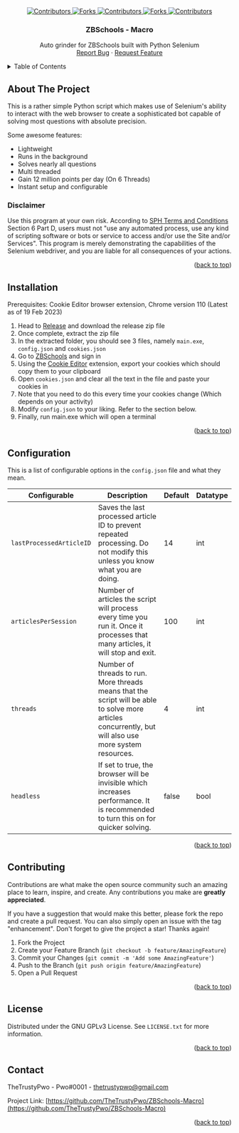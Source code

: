 <!--suppress ALL -->
<div align="center">
  <a href="https://github.com/TheTrustyPwo/ZBSchools-Macro/graphs/contributors" target="_blank">
    <img src="https://img.shields.io/github/contributors/TheTrustyPwo/ZBSchools-Macro.svg?style=for-the-badge" alt="Contributors">
  </a>
  <a href="https://github.com/TheTrustyPwo/ZBSchools-Macro/network/members" target="_blank">
    <img src="https://img.shields.io/github/forks/TheTrustyPwo/ZBSchools-Macro.svg?style=for-the-badge" alt="Forks">
  </a>
  <a href="https://github.com/TheTrustyPwo/ZBSchools-Macro/stargazers" target="_blank">
    <img src="https://img.shields.io/github/stars/TheTrustyPwo/ZBSchools-Macro.svg?style=for-the-badge" alt="Contributors">
  </a>
  <a href="https://github.com/TheTrustyPwo/ZBSchools-Macro/issues" target="_blank">
    <img src="https://img.shields.io/github/issues/TheTrustyPwo/ZBSchools-Macro.svg?style=for-the-badge" alt="Forks">
  </a>
  <a href="https://github.com/TheTrustyPwo/ZBSchools-Macro/blob/master/LICENSE.txt" target="_blank">
    <img src="https://img.shields.io/github/license/TheTrustyPwo/ZBSchools-Macro.svg?style=for-the-badge" alt="Contributors">
  </a>
</div>


<!-- PROJECT TITLE -->
<!--suppress HtmlDeprecatedAttribute, HtmlUnknownAnchorTarget -->

<div align="center">
<h3 align="center">ZBSchools - Macro</h3>
  <p align="center">
    Auto grinder for ZBSchools built with Python Selenium
    <br/>
    <a href="https://github.com/TheTrustyPwo/ZBSchools-Macro/issues">Report Bug</a>
    ·
    <a href="https://github.com/TheTrustyPwo/ZBSchools-Macro/issues">Request Feature</a>
  </p>
</div>


<!-- TABLE OF CONTENTS -->
<details>
  <summary>Table of Contents</summary>
  <ol>
    <li><a href="#about-the-project">About The Project</a></li>
    <li><a href="#installation">Installation</a></li>
    <li><a href="#configuration">Configuration</a></li>
    <li><a href="#contributing">Contributing</a></li>
    <li><a href="#license">License</a></li>
    <li><a href="#contact">Contact</a></li>
  </ol>
</details>


<!-- ABOUT THE PROJECT -->
## About The Project

This is a rather simple Python script which makes use of Selenium's ability
to interact with the web browser to create a sophisticated bot capable of solving
most questions with absolute precision.

Some awesome features:
* Lightweight
* Runs in the background
* Solves nearly all questions
* Multi threaded
* Gain 12 million points per day (On 6 Threads)
* Instant setup and configurable

### Disclaimer
Use this program at your own risk. According to <a href="https://www.sph.com.sg/legal/website_tnc/">SPH Terms and Conditions</a>
Section 6 Part D, users must not "use any automated process, use any kind of scripting software or bots or service to access and/or use the Site and/or Services".
This program is merely demonstrating the capabilities of the Selenium webdriver, and you are liable
for all consequences of your actions.

<p align="right">(<a href="#top">back to top</a>)</p>


<!-- INSTALLATION -->
## Installation

Prerequisites: Cookie Editor browser extension, Chrome version 110 (Latest as of 19 Feb 2023)

1. Head to <a href="https://github.com/TheTrustyPwo/ZBSchools-Macro/releases/">Release</a> and download the release zip file
2. Once complete, extract the zip file
3. In the extracted folder, you should see 3 files, namely `main.exe`, `config.json` and `cookies.json`
4. Go to <a href="https://www.zbschools.sg/">ZBSchools</a> and sign in
5. Using the <a href="https://chrome.google.com/webstore/detail/cookie-editor/hlkenndednhfkekhgcdicdfddnkalmdm?hl=en">Cookie Editor</a> extension, export your cookies which should copy them to your clipboard
6. Open `cookies.json` and clear all the text in the file and paste your cookies in
7. Note that you need to do this every time your cookies change (Which depends on your activity)
8. Modify `config.json` to your liking. Refer to the section below.
9. Finally, run main.exe which will open a terminal

<p align="right">(<a href="#top">back to top</a>)</p>


<!-- CONFIGURATION -->
## Configuration

This is a list of configurable options in the `config.json` file and what they mean.

| Configurable             | Description                                                                                                                                             | Default | Datatype |
|--------------------------|---------------------------------------------------------------------------------------------------------------------------------------------------------|---------|----------|
| `lastProcessedArticleID` | Saves the last processed article ID to prevent repeated processing. Do not modify this unless you know what you are doing.                              | 14      | int      |
| `articlesPerSession`     | Number of articles the script will process every time you run it. Once it processes that many articles, it will stop and exit.                          | 100     | int      |
| `threads`                | Number of threads to run. More threads means that the script will be able to solve more articles concurrently, but will also use more system resources. | 4       | int      | 
| `headless`               | If set to true, the browser will be invisible which increases performance. It is recommended to turn this on for quicker solving.                       | false   | bool     |

<p align="right">(<a href="#top">back to top</a>)</p>


<!-- CONTRIBUTING -->
## Contributing

Contributions are what make the open source community such an amazing place to learn, inspire, and create. Any contributions you make are **greatly appreciated**.

If you have a suggestion that would make this better, please fork the repo and create a pull request. You can also simply open an issue with the tag "enhancement".
Don't forget to give the project a star! Thanks again!

1. Fork the Project
2. Create your Feature Branch (`git checkout -b feature/AmazingFeature`)
3. Commit your Changes (`git commit -m 'Add some AmazingFeature'`)
4. Push to the Branch (`git push origin feature/AmazingFeature`)
5. Open a Pull Request

<p align="right">(<a href="#readme-top">back to top</a>)</p>


<!-- LICENSE -->
## License

Distributed under the GNU GPLv3 License. See `LICENSE.txt` for more information.

<p align="right">(<a href="#top">back to top</a>)</p>


<!-- CONTACT -->
## Contact

TheTrustyPwo - Pwo#0001 - thetrustypwo@gmail.com

Project Link: [https://github.com/TheTrustyPwo/ZBSchools-Macro](https://github.com/TheTrustyPwo/ZBSchools-Macro)

<p align="right">(<a href="#top">back to top</a>)</p>
